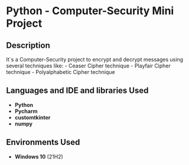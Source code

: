 <h1>Python - Computer-Security Mini Project</h1>


<h2>Description</h2>
It`s a Computer-Security project to encrypt and decrypt messages using several techniques like:
- Ceaser Cipher technique
- Playfair Cipher technique
- Polyalphabetic Cipher technique
<br />

<h2>Languages and IDE and libraries Used</h2>

- <b>Python</b>
- <b>Pycharm</b>
- <b>customtkinter</b>
- <b>numpy</b>

<h2>Environments Used </h2>

- <b>Windows 10</b> (21H2)

